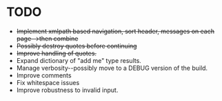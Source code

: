 TODO
====

+ ~~Implement xmlpath based navigation, sort header, messages on each page-->then combine~~
+ ~~Possibly destroy quotes before continuing~~
+ ~~Improve handling of quotes.~~
+ Expand dictionary of "add me" type results.
+ Manage verbosity--possibly move to a DEBUG version of the build.
+ Improve comments
+ Fix whitespace issues
+ Improve robustness to invalid input.

